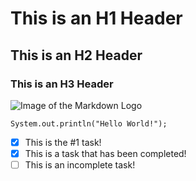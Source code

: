# This is an H1 Header
## This is an H2 Header
### This is an H3 Header

![Image of the Markdown Logo](https://upload.wikimedia.org/wikipedia/commons/thumb/4/48/Markdown-mark.svg/1200px-Markdown-mark.svg.png)

```
System.out.println("Hello World!");
```
- [x] This is the #1 task!
- [x] This is a task that has been completed!
- [ ] This is an incomplete task!
